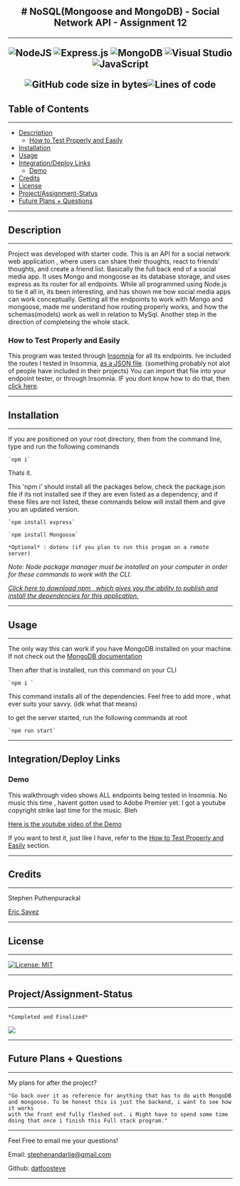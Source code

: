 <link rel="preconnect" href="https://fonts.googleapis.com">
<link rel="preconnect" href="https://fonts.gstatic.com" crossorigin>
<link href="https://fonts.googleapis.com/css2?family=IBM+Plex+Mono:ital@1&family=Nova+Mono&display=swap" rel="stylesheet">

<h2 align= "center">
# NoSQL(Mongoose and MongoDB) - Social Network API - Assignment 12

***

![NodeJS](https://img.shields.io/badge/node.js-6DA55F?style=for-the-badge&logo=node.js&logoColor=white)
![Express.js](https://img.shields.io/badge/express.js-%23404d59.svg?style=for-the-badge&logo=express&logoColor=%2361DAFB)
![MongoDB](https://img.shields.io/badge/MongoDB-%234ea94b.svg?style=for-the-badge&logo=mongodb&logoColor=white)
![Visual Studio](https://img.shields.io/badge/Visual%20Studio-5C2D91.svg?style=for-the-badge&logo=visual-studio&logoColor=white)
![JavaScript](https://img.shields.io/badge/javascript-%23323330.svg?style=for-the-badge&logo=javascript&logoColor=%23F7DF1E)


![GitHub code size in bytes](https://img.shields.io/github/languages/code-size/datfoosteve/Social-Network-API?style=plastic)![Lines of code](https://img.shields.io/tokei/lines/github/datfoosteve/Social-Network-API?style=plastic)

</h2>

## Table of Contents

***

  - [Description](#description)
    - [How to Test Properly and Easily](#how-to-test-properly-and-easily)
  - [Installation](#installation)
  - [Usage](#usage)
  - [Integration/Deploy Links](#integrationdeploy-links)
    - [Demo](#demo)
  - [Credits](#credits)
  - [License](#license)
  - [Project/Assignment-Status](#projectassignment-status)
  - [Future Plans + Questions](#future-plans--questions)

***
## Description

***

<link rel="preconnect" href="https://fonts.googleapis.com">
<link rel="preconnect" href="https://fonts.gstatic.com" crossorigin>
<link href="https://fonts.googleapis.com/css2?family=IBM+Plex+Mono:ital@1&family=Nova+Mono&display=swap" rel="stylesheet">



Project was developed with starter code. This is an API for a social network web application , where users can share their thoughts, react to friends’ thoughts, and create a friend list. Basically the full back end of a social media app. It uses Mongo and mongoose as its database storage, and uses express as its router for all endpoints. While all programmed using Node.js to tie it all in, its been interesting, and has shown me how social media apps can work conceptually. Getting all the endpoints to work with Mongo and mongoose, made me understand how routing properly works, and how the schemas(models) work as well in relation to MySql. Another step in the direction of completeing the whole stack. 

### How to Test Properly and Easily

This program was tested through [Insomnia](https://docs.insomnia.rest/) for all its endpoints. Ive included the routes I tested in Insomnia, [as a JSON file](https://github.com/datfoosteve/Social-Network-API/blob/main/Insomnia_2022-02-25.json). (something probably not alot of people have included in their projects) You can import that file into your endpoint tester, or through Insomnia. IF you dont know how to do that, then [click here](docs.insomnia.rest).

***
## Installation

***
If you are positioned on your root directory, then from
the command line, type and run the following commands

    `npm i`   

Thats it.


This 'npm i' should install all the packages below, check the package.json
file if its not installed see if they are even listed as a dependency,
and if these files are not listed, these commands below will
install them and give you an updated version.

    `npm install express`

    `npm install Mongoose`

    *Optional* : dotenv (if you plan to run this progam on a remote server)

*Note: Node package manager must be installed on your computer in order for these commands to work with the CLI.* 

*<a href = "https://docs.npmjs.com/downloading-and-installing-node-js-and-npm"> Click here to download npm , which gives you the ability to publish and install the dependencies for this application.</a>*

***
## Usage

***

The only way this can work if you have MongoDB installed on your machine. If not check out the [MongoDB documentation](https://docs.mongodb.com/)

Then after that is installed, run this command on your CLI

    `npm i `

This command installs all of the dependencies. Feel free to add more , what ever suits your savvy. (idk what that means)

to get the server started, run the following commands at root

    `npm run start`

***
## Integration/Deploy Links

### Demo

This walkthrough video shows ALL endpoints being tested in Insomnia. No music this time , havent gotten used to Adobe Premier yet. I got a youtube copyright strike last time for the music. Bleh

[Here is the youtube video of the Demo](https://www.youtube.com/watch?v=lYOAAL03Eo8)

If you want to test it, just like I have, refer to the [How to Test Properly and Easily](#how-to-test-properly-and-easily) section.

***
## Credits

***

Stephen Puthenpurackal

<a href ="https://github.com/sayex" alt="Tutor">Eric Sayez</a>

***
## License

***

[![License: MIT](https://img.shields.io/badge/License-MIT-yellow.svg)](https://opensource.org/licenses/MIT)

***
## Project/Assignment-Status

***

    *Completed and Finalized*

<img src="https://img.shields.io/github/last-commit/datfoosteve/Social-Network-API" >

***
## Future Plans + Questions

***

My plans for after the project?

    "Go back over it as reference for anything that has to do with MongoDB and mongoose. To be honest this is just the backend, i want to see how it works
    with the front end fully fleshed out. i Might have to spend some time doing that once i finish this Full stack program."

***

Feel Free to email me your questions!

Email: stephenandarlie@gmail.com

Github: <a href ="https://github.com/datfoosteve">datfoosteve</a>

***
